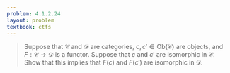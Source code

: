 ```yaml
---
problem: 4.1.2.24
layout: problem
textbook: ctfs
---
```


> Suppose that $\mathcal{C}$ and $\mathcal{D}$ are categories, $c,c'\in
> \text{Ob}(\mathcal{C})$ are objects, and $F:\mathcal{C}\to\mathcal{D}$ is a
> functor. Suppose that $c$ and $c'$ are isomorphic in $\mathcal{C}$. Show that
> this implies that $F(c)$ and $F(c')$ are isomorphic in $\mathcal{D}$.
